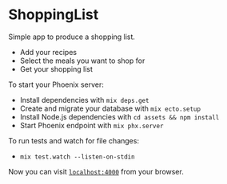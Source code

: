 # ShoppingList

Simple app to produce a shopping list.

* Add your recipes
* Select the meals you want to shop for
* Get your shopping list

To start your Phoenix server:

  * Install dependencies with `mix deps.get`
  * Create and migrate your database with `mix ecto.setup`
  * Install Node.js dependencies with `cd assets && npm install`
  * Start Phoenix endpoint with `mix phx.server`

To run tests and watch for file changes:

* `mix test.watch --listen-on-stdin`

Now you can visit [`localhost:4000`](http://localhost:4000) from your browser.
